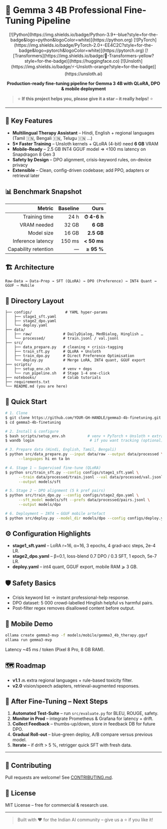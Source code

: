 # 🚀 Gemma 3 4B Professional Fine-Tuning Pipeline

<div align="center">
[![Python](https://img.shields.io/badge/Python-3.9+-blue?style=for-the-badge&logo=python&logoColor=white)](https://python.org)
[![PyTorch](https://img.shields.io/badge/PyTorch-2.0+-EE4C2C?style=for-the-badge&logo=pytorch&logoColor=white)](https://pytorch.org)
[![Transformers](https://img.shields.io/badge/🤗-Transformers-yellow?style=for-the-badge)](https://huggingface.co)
[![Unsloth](https://img.shields.io/badge/⚡-Unsloth-orange?style=for-the-badge)](https://unsloth.ai)

**Production-ready fine-tuning pipeline for Gemma 3 4B with QLoRA, DPO & mobile deployment**

</div>

> ⭐ **If this project helps you, please give it a star – it really helps!** ⭐

---

## 🌟 Key Features

* **Multilingual Therapy Assistant** – Hindi, English + regional languages (Tamil 🇮🇳, Bengali 🇮🇳, Telugu 🇮🇳 …)
* **5× Faster Training** – Unsloth kernels + QLoRA (4-bit) need **6 GB** VRAM
* **Mobile-Ready** – 2.5 GB INT4 GGUF model ⇒ <100 ms latency on Snapdragon 8 Gen 3
* **Safety by Design** – DPO alignment, crisis-keyword rules, on-device privacy
* **Extensible** – Clean, config-driven codebase; add PPO, adapters or retrieval later

## 📊 Benchmark Snapshot

| Metric | Baseline | Ours |
|-------:|---------:|-----:|
| Training time | 24 h | **⏱ 4-6 h** |
| VRAM needed | 32 GB | **6 GB** |
| Model size | 16 GB | **2.5 GB** |
| Inference latency | 150 ms | **< 50 ms** |
| Capability retention | — | **≥ 95 %** |

## 🏗️ Architecture

```
Raw-Data → Data-Prep → SFT (QLoRA) → DPO (Preference) → INT4 Quant → GGUF ⇢ Mobile
```

## 📂 Directory Layout

```
├── configs/               # YAML hyper-params
│   ├── stage1_sft.yaml
│   ├── stage2_dpo.yaml
│   └── deploy.yaml
├── data/
│   ├── raw/              # DailyDialog, MedDialog, Hinglish …
│   └── processed/        # train.jsonl / val.jsonl
├── src/
│   ├── data_prepare.py   # cleaning + crisis-tagging
│   ├── train_sft.py      # QLoRA + Unsloth
│   ├── train_dpo.py      # Direct Preference Optimisation
│   └── deploy.py         # Merge LoRA, INT4 quant, GGUF export
├── scripts/
│   ├── setup_env.sh      # venv + deps
│   └── run_pipeline.sh   # Stage 1-4 one-click
├── notebooks/            # Colab tutorials
├── requirements.txt
└── README.md (you are here)
```

## 🚀 Quick Start

```bash
# 1. Clone
$ git clone https://github.com/YOUR-GH-HANDLE/gemma3-4b-finetuning.git
$ cd gemma3-4b-finetuning

# 2. Install & configure
$ bash scripts/setup_env.sh          # venv + PyTorch + Unsloth + extras
$ wandb login                         # if you want tracking (optional)

# 3. Prepare data (Hindi, English, Tamil, Bengali)
$ python src/data_prepare.py --input data/raw --output data/processed \
      --languages hi en ta bn

# 4. Stage 1 — Supervised fine-tune (QLoRA)
$ python src/train_sft.py --config configs/stage1_sft.yaml \
      --train data/processed/train.jsonl --val data/processed/val.jsonl \
      --output models/sft

# 5. Stage 2 — DPO alignment (5 k pref pairs)
$ python src/train_dpo.py --config configs/stage2_dpo.yaml \
      --sft_model models/sft --prefs data/processed/pairs.jsonl \
      --output models/dpo

# 6. Deployment — INT4 → GGUF mobile artefact
$ python src/deploy.py --model_dir models/dpo --config configs/deploy.yaml
```

## ⚙️ Configuration Highlights

* **stage1_sft.yaml** – LoRA r=16, α=16, 3 epochs, 4 grad-acc steps, 2e-4 LR.
* **stage2_dpo.yaml** – β=0.1, loss-blend 0.7 DPO / 0.3 SFT, 1 epoch, 5e-7 LR.
* **deploy.yaml** – int4 quant, GGUF export, mobile RAM ⩾ 3 GB.

## 🛡️ Safety Basics

* Crisis keyword list → instant professional-help response.
* DPO dataset: 5 000 crowd-labelled Hinglish helpful vs harmful pairs.
* Post-filter regex removes disallowed content before output.

## 📱 Mobile Demo

```bash
ollama create gemma3-mvp -f models/mobile/gemma3_4b_therapy.gguf
ollama run gemma3-mvp
```

Latency ~45 ms / token (Pixel 8 Pro, 8 GB RAM).

## 🗺️ Roadmap

- **v1.1** 🔜 extra regional languages + rule-based toxicity filter.
- **v2.0** vision/speech adapters, retrieval-augmented responses.

## 🔄 After Fine-Tuning – Next Steps

1. **Automated Test-Suite** – run `src/evaluate.py` for BLEU, ROUGE, safety.
2. **Monitor in Prod** – integrate Prometheus & Grafana for latency + drift.
3. **Collect Feedback** – thumbs-up/down, store in feedback DB for future DPO.
4. **Gradual Roll-out** – blue-green deploy, A/B compare versus previous model.
5. **Iterate** – if drift > 5 %, retrigger quick SFT with fresh data.

---

## 🤝 Contributing
Pull requests are welcome!  See [CONTRIBUTING.md](CONTRIBUTING.md).

## 📄 License
MIT License – free for commercial & research use.

---

> Built with ❤️ for the Indian AI community – give us a ⭐ if you like it!
